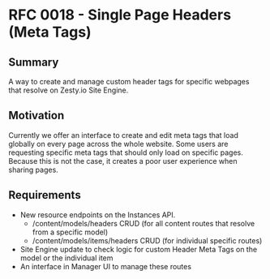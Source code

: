 # RFC 0018 - Single Page Headers (Meta Tags)

## Summary

A way to create and manage custom header tags for specific webpages that resolve on Zesty.io Site Engine.

## Motivation

Currently we offer an interface to create and edit meta tags that load globally on every page across the whole website. Some users are requesting specific meta tags that should only load on specific pages. Because this is not the case, it creates a poor user experience when sharing pages.

## Requirements

* New resource endpoints on the Instances API.
	* /content/models/headers CRUD (for all content routes that resolve from a specific model)
	* /content/models/items/headers CRUD (for individual specific routes)
* Site Engine update to check logic for custom Header Meta Tags on the model or the individual item
* An interface in Manager UI to manage these routes
